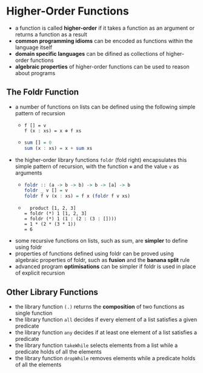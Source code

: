 # Higher-Order Functions

- a function is called **higher-order** if it takes a function as an argument or returns a function as a result
- **common programming idioms** can be encoded as functions within the language itself
- **domain specific languages** can be difined as collections of higher-order functions
- **algebraic properties** of higher-order functions can be used to reason about programs

## The Foldr Function

- a number of functions on lists can be defined using the following simple pattern of recursion
  - ```
    f [] = v
    f (x : xs) = x ⊕ f xs
    ```
  - ```haskell
    sum [] = 0
    sum (x : xs) = x + sum xs
    ```
- the higher-order library functions `foldr` (fold right) encapsulates this simple pattern of recursion, with the function `⊕` and the value `v` as arguments
  - ```haskell
    foldr :: (a -> b -> b) -> b -> [a] -> b
    foldr _ v [] = v
    foldr f v (x : xs) = f x (foldr f v xs)
    ```
  - ```
      product [1, 2, 3]
    = foldr (*) 1 [1, 2, 3]
    = foldr (*) 1 (1 : (2 : (3 : [])))
    = 1 * (2 * (3 * 1))
    = 6
    ```
- some recursive functions on lists, such as sum, are **simpler** to define using foldr
- properties of functions defined using foldr can be proved using algebraic properties of foldr, such as **fusion** and the **banana split** rule
- advanced program **optimisations** can be simpler if foldr is used in place of explicit recursion

## Other Library Functions

- the library function `(.)` returns the **composition** of two functions as single function
- the library function `all` decides if every element of a list satisfies a given predicate
- the library function `any` decides if at least one element of a list satisfies a predicate
- the library function `takeWhile` selects elements from a list while a predicate holds of all the elements
- the library function `dropWhile` removes elements while a predicate holds of all the elements
